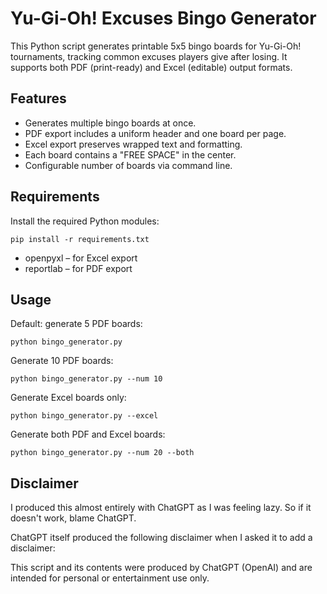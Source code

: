# Yu-Gi-Oh! Excuses Bingo Generator

This Python script generates printable 5x5 bingo boards for Yu-Gi-Oh! tournaments, tracking common excuses players give after losing. It supports both PDF (print-ready) and Excel (editable) output formats.

## Features

- Generates multiple bingo boards at once.
- PDF export includes a uniform header and one board per page.
- Excel export preserves wrapped text and formatting.
- Each board contains a "FREE SPACE" in the center.
- Configurable number of boards via command line.

## Requirements

Install the required Python modules:

```pip install -r requirements.txt```

- openpyxl – for Excel export  
- reportlab – for PDF export

## Usage

Default: generate 5 PDF boards:

```python bingo_generator.py```

Generate 10 PDF boards:

```python bingo_generator.py --num 10```

Generate Excel boards only:

```python bingo_generator.py --excel```

Generate both PDF and Excel boards:

```python bingo_generator.py --num 20 --both```

## Disclaimer

I produced this almost entirely with ChatGPT as I was feeling lazy. So if it doesn't work, blame ChatGPT.

ChatGPT itself produced the following disclaimer when I asked it to add a disclaimer:

This script and its contents were produced by ChatGPT (OpenAI) and are intended for personal or entertainment use only.
